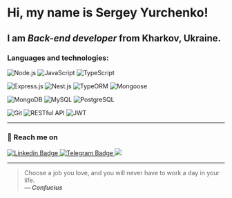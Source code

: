 # Hi, my name is **Sergey Yurchenko**!
## I am *Back-end developer* from Kharkov, Ukraine.

### Languages and technologies:
 ![Node.js](https://img.shields.io/badge/-Node.js-green)
 ![JavaScript](https://img.shields.io/badge/-JavaScript-yellow)
 ![TypeScript](https://img.shields.io/badge/-TypeScript-blue)

![Express.js](https://img.shields.io/badge/-Express.js-lightgrey)
 ![Nest.js](https://img.shields.io/badge/-Nest.js-red)
 ![TypeORM](https://img.shields.io/badge/-TypeORM-orange)
 ![Mongoose](https://img.shields.io/badge/-Mongoose-purple)

 ![MongoDB](https://img.shields.io/badge/-MongoDB-green)
 ![MySQL](https://img.shields.io/badge/-MySQL-blue)
 ![PostgreSQL](https://img.shields.io/badge/-PostgreSQL-blue)

 ![Git](https://img.shields.io/badge/-Git-orange)
 ![RESTful API](https://img.shields.io/badge/-RESTful%20API-lightgrey)
 ![JWT](https://img.shields.io/badge/-JWT-yellow)
<!--
### Languages and technologies:
![JavaScript](https://img.shields.io/badge/javascript-%23323330.svg?style=for-the-badge&logo=javascript&logoColor=%23F7DF1E)
![TypeScript](https://img.shields.io/badge/typescript-%23007ACC.svg?style=for-the-badge&logo=typescript&logoColor=white)

![NodeJS](https://img.shields.io/badge/node.js-6DA55F?style=for-the-badge&logo=node.js&logoColor=white)


![Nest.js](https://img.shields.io/badge/Nest.js-Framework-red)
![Badge](https://img.shields.io/badge/Express-Framework-green)


![HTML5](https://img.shields.io/badge/html5-%23E34F26.svg?style=for-the-badge&logo=html5&logoColor=white)
![CSS](https://img.shields.io/badge/-CSS-1572B6?style=for-the-badge&logo=css3)
![SASS](https://img.shields.io/badge/SASS-hotpink.svg?style=for-the-badge&logo=SASS&logoColor=white)
![jQuery](https://img.shields.io/badge/jquery-%230769AD.svg?style=for-the-badge&logo=jquery&logoColor=white)


![React](https://img.shields.io/badge/react-%2320232a.svg?style=for-the-badge&logo=react&logoColor=%2361DAFB)
![Redux](https://img.shields.io/badge/redux-%23593d88.svg?style=for-the-badge&logo=redux&logoColor=white)
![Next JS](https://img.shields.io/badge/Next-black?style=for-the-badge&logo=next.js&logoColor=white)
![NodeJS](https://img.shields.io/badge/node.js-6DA55F?style=for-the-badge&logo=node.js&logoColor=white)
![TypeScript](https://img.shields.io/badge/typescript-%23007ACC.svg?style=for-the-badge&logo=typescript&logoColor=white)

![PHP](https://img.shields.io/badge/php-%23777BB4.svg?style=for-the-badge&logo=php&logoColor=white)
![MySQL](https://img.shields.io/badge/mysql-%2300f.svg?style=for-the-badge&logo=mysql&logoColor=white)
-->
---
### :postbox: Reach me on

<div id = "badges">
<a href="https://www.linkedin.com/in/sergey-yurchenko-02176a221/">
<img src="https://img.shields.io/badge/linkedin-%230077B5.svg?style=for-the-badge&logo=linkedin&logoColor=white" alt = "Linkedin Badge"/>
</a>
<a href="https://t.me/SergeyYurch">
<img src="https://img.shields.io/badge/Telegram-2CA5E0?style=for-the-badge&logo=telegram&logoColor=white" alt = "Telegram Badge"/>
</a>
<a href="mailto:sergey.yurchenko.art@gmail.com">
<img src="https://img.shields.io/badge/Gmail-D14836?style=for-the-badge&logo=gmail&logoColor=white" />
</a>
</div>

---

>Choose a job you love, and you will never have to work a day in your life.<br/>
***— Confucius***

<!--
**SergeyYurch/SergeyYurch** is a ✨ _special_ ✨ repository because its `README.md` (this file) appears on your GitHub profile.

Here are some ideas to get you started:

- 🔭 I’m currently working on ...
- 🌱 I’m currently learning ...
- 👯 I’m looking to collaborate on ...
- 🤔 I’m looking for help with ...
- 💬 Ask me about ...
- 📫 How to reach me: ...
- 😄 Pronouns: ...
- ⚡ Fun fact: ...
-->
